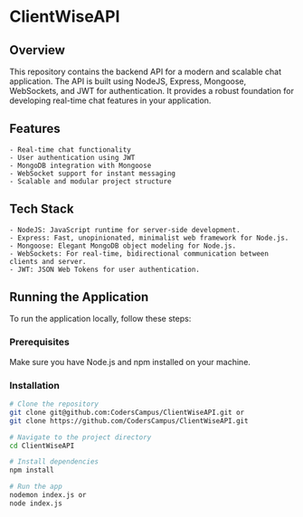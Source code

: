 # ClientWiseAPI

## Overview

This repository contains the backend API for a modern and scalable chat application. The API is built using NodeJS, Express, Mongoose, WebSockets, and JWT for authentication. It provides a robust foundation for developing real-time chat features in your application.

## Features

    - Real-time chat functionality
    - User authentication using JWT
    - MongoDB integration with Mongoose
    - WebSocket support for instant messaging
    - Scalable and modular project structure

## Tech Stack
    - NodeJS: JavaScript runtime for server-side development.
    - Express: Fast, unopinionated, minimalist web framework for Node.js.
    - Mongoose: Elegant MongoDB object modeling for Node.js.
    - WebSockets: For real-time, bidirectional communication between clients and server.
    - JWT: JSON Web Tokens for user authentication.

## Running the Application

To run the application locally, follow these steps:

### Prerequisites

Make sure you have Node.js and npm installed on your machine.

### Installation

```bash
# Clone the repository
git clone git@github.com:CodersCampus/ClientWiseAPI.git or
git clone https://github.com/CodersCampus/ClientWiseAPI.git

# Navigate to the project directory
cd ClientWiseAPI

# Install dependencies
npm install

# Run the app
nodemon index.js or
node index.js
```



